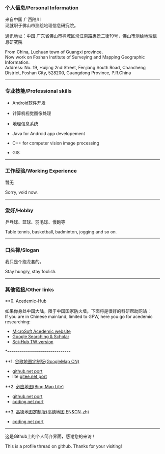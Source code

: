 ### 个人信息/Personal Information
来自中国 广西陆川    
现就职于佛山市测绘地理信息研究院。    
<!--现在[中国矿业大学](http://www.cumt.edu.cn) [环境与测绘学院](http://cesi.cumt.edu.cn)攻读[硕士研究生](http://yjsb.cumt.edu.cn)学位。
通信地址：中国 江苏省徐州市 大学路1号。--> 
通讯地址：中国 广东省佛山市禅城区汾江南路惠景二街19号，佛山市测绘地理信息研究院


<!--
From China, Guangxi Province.      
A graduate student study on School of Enviroment Science and Spatial Informatics, China University Mining Technology.     
Address: No.1, University Road, Xuzhou, Jiangsu, 221116, P.R.China-->

From China, Luchuan town of Guangxi province.      
Now work on Foshan Institute of Surveying and Mapping Geographic Information.     
Address: No. 19, Huijing 2nd Street, Fenjiang South Road, Chancheng District, Foshan City, 528200, Guangdong Province, P.R.China

<!--
---------------------------------------
### 教育经历/Education Experience
2009-2012，陆川中学  
2012-2016，中山大学  
2016-2019，中国矿业大学
2009-2012, Luchuan Senoir High School  
2012-2016, Sun-Yat Sen University(SYSU)  
2016-2019, China University Minning Technology
---------------------------------------
-->
---------------------------------------
### 专业技能/Professional skills

* Android软件开发    
* 计算机视觉图像处理    
* 地理信息系统    

    


* Java for Android app developement     
* C++ for computer vision image processing
* GIS

---------------------------------------
### 工作经验/Working Experience

暂无  

Sorry, void now.

--------------------------------------------

### 爱好/Hobby

乒乓球、篮球、羽毛球、慢跑等

Table tennis, basketball, badminton, jogging and so on.




--------------------------------------------
### 口头禅/Slogan

我只是个跑龙套的。

Stay hungry, stay foolish.

--------------------------------------------

### 其他链接/Other links

**0. Acedemic-Hub    

如果你身处中国大陆，限于中国国家防火墙，下面将是很好的科研帮助网站：    
If you are in Chinese mainland, limited to GFW, here you go for acedemic researching:  
* [MicroSoft Acedemic website](https://academic.microsoft.com/)
* [Google Searching & Scholar](http://ac.scmor.com)
* [Sci-Hub TW version](http://sci-hub.tw)

*--------------------------------

**1. [谷歌地图定制版(GoogleMap CN)](https://maps.google.com)
* [github.net port](https://leaguecn.github.io/gmap/)
* lite [gitee.net port](http://leaguecn.gitee.io/map/)

**2. [必应地图(Bing Map Lite)](https://www.bing.com/maps)
* [github.net port](https://leaguecn.github.io/bingmap/)
* [coding.net port](http://leaguecn.coding.me/bingmap)

**3. [高德地图定制版(高德地图 EN&CN-zh)](https://ditu.amap.com)
* [coding.net port](http://leaguecn.coding.me/amaplite/)

<!--
**4. Android Tools
* [supersu](http://www.supersu.com/download)
* [xposed](http://dl-xda.xposed.info/framework)
* [twrp](https://twrp.me/Devices)
* [apktool](https://ibotpeaches.github.io/Apktool)
* [baksmali/smali](https://bitbucket.org/JesusFreke/smali/downloads)
* [LineageOS(CN-CAS)](http://mirrors.ustc.edu.cn/lineageos/)
* LineageOS(CN-TH)[full](https://mirrors.tuna.tsinghua.edu.cn/lineage-rom/full)
* [Android boot/recovery](https://forum.xda-developers.com/showthread.php?t=2073775)
* [img2sdat](https://github.com/xpirt/sdat2img)
* [sdat2img](https://github.com/xpirt/img2sdat)
-->
--------------------------------------------

这是Github上的个人简介界面，感谢您的来访！

This is a profile thread on github. Thanks for your visiting!
